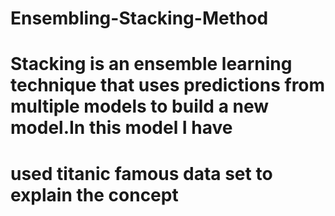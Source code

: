 # Ensembling-Stacking-Method
# Stacking is an ensemble learning technique that uses predictions from multiple models to build a new model.In this model I have
# used titanic famous data set to explain the concept
